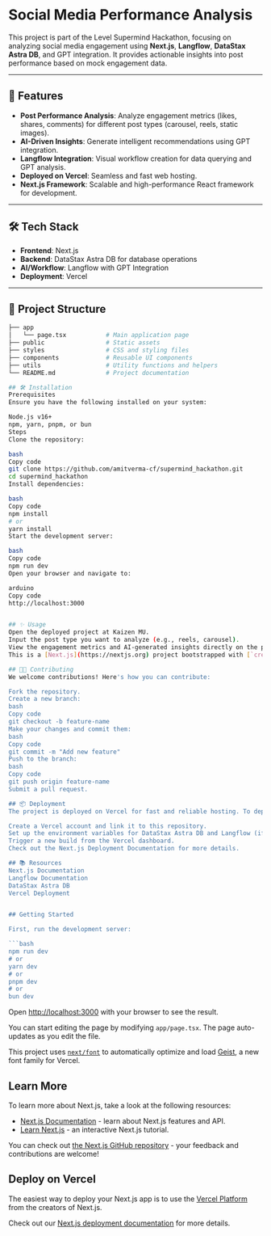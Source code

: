 # Social Media Performance Analysis  

This project is part of the Level Supermind Hackathon, focusing on analyzing social media engagement using **Next.js**, **Langflow**, **DataStax Astra DB**, and GPT integration. It provides actionable insights into post performance based on mock engagement data.  

---

## 🚀 Features  

- **Post Performance Analysis**: Analyze engagement metrics (likes, shares, comments) for different post types (carousel, reels, static images).  
- **AI-Driven Insights**: Generate intelligent recommendations using GPT integration.  
- **Langflow Integration**: Visual workflow creation for data querying and GPT analysis.  
- **Deployed on Vercel**: Seamless and fast web hosting.  
- **Next.js Framework**: Scalable and high-performance React framework for development.  

---

## 🛠️ Tech Stack  

- **Frontend**: Next.js  
- **Backend**: DataStax Astra DB for database operations  
- **AI/Workflow**: Langflow with GPT Integration  
- **Deployment**: Vercel  

---

## 📂 Project Structure  

```bash
├── app  
│   └── page.tsx           # Main application page  
├── public                 # Static assets  
├── styles                 # CSS and styling files  
├── components             # Reusable UI components  
├── utils                  # Utility functions and helpers  
└── README.md              # Project documentation

## 🛠️ Installation
Prerequisites
Ensure you have the following installed on your system:

Node.js v16+
npm, yarn, pnpm, or bun
Steps
Clone the repository:

bash
Copy code
git clone https://github.com/amitverma-cf/supermind_hackathon.git  
cd supermind_hackathon  
Install dependencies:

bash
Copy code
npm install  
# or  
yarn install  
Start the development server:

bash
Copy code
npm run dev  
Open your browser and navigate to:

arduino
Copy code
http://localhost:3000  


## ✨ Usage
Open the deployed project at Kaizen MU.
Input the post type you want to analyze (e.g., reels, carousel).
View the engagement metrics and AI-generated insights directly on the platform.
This is a [Next.js](https://nextjs.org) project bootstrapped with [`create-next-app`](https://nextjs.org/docs/app/api-reference/cli/create-next-app).

## 🧑‍💻 Contributing
We welcome contributions! Here's how you can contribute:

Fork the repository.
Create a new branch:
bash
Copy code
git checkout -b feature-name  
Make your changes and commit them:
bash
Copy code
git commit -m "Add new feature"  
Push to the branch:
bash
Copy code
git push origin feature-name  
Submit a pull request.

## 📦 Deployment
The project is deployed on Vercel for fast and reliable hosting. To deploy your own version:

Create a Vercel account and link it to this repository.
Set up the environment variables for DataStax Astra DB and Langflow (if required).
Trigger a new build from the Vercel dashboard.
Check out the Next.js Deployment Documentation for more details.

## 📚 Resources
Next.js Documentation
Langflow Documentation
DataStax Astra DB
Vercel Deployment


## Getting Started

First, run the development server:

```bash
npm run dev
# or
yarn dev
# or
pnpm dev
# or
bun dev
```

Open [http://localhost:3000](http://localhost:3000) with your browser to see the result.

You can start editing the page by modifying `app/page.tsx`. The page auto-updates as you edit the file.

This project uses [`next/font`](https://nextjs.org/docs/app/building-your-application/optimizing/fonts) to automatically optimize and load [Geist](https://vercel.com/font), a new font family for Vercel.

## Learn More

To learn more about Next.js, take a look at the following resources:

- [Next.js Documentation](https://nextjs.org/docs) - learn about Next.js features and API.
- [Learn Next.js](https://nextjs.org/learn) - an interactive Next.js tutorial.

You can check out [the Next.js GitHub repository](https://github.com/vercel/next.js) - your feedback and contributions are welcome!

## Deploy on Vercel

The easiest way to deploy your Next.js app is to use the [Vercel Platform](https://vercel.com/new?utm_medium=default-template&filter=next.js&utm_source=create-next-app&utm_campaign=create-next-app-readme) from the creators of Next.js.

Check out our [Next.js deployment documentation](https://nextjs.org/docs/app/building-your-application/deploying) for more details.



